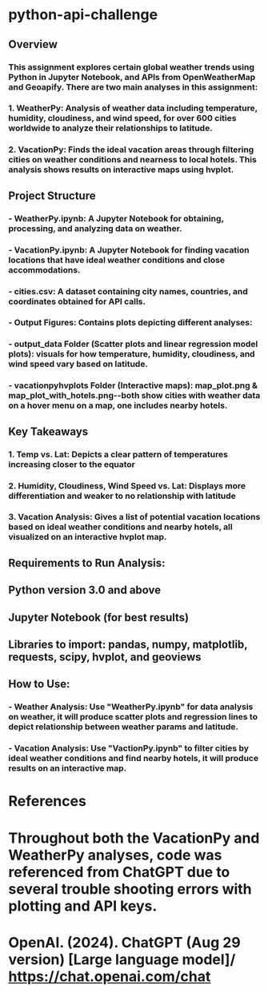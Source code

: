 # python-api-challenge

## Overview

### This assignment explores certain global weather trends using Python in Jupyter Notebook, and APIs from OpenWeatherMap and Geoapify. There are two main analyses in this assignment:

### 1. WeatherPy: Analysis of weather data including temperature, humidity, cloudiness, and wind speed, for over 600 cities worldwide to analyze their relationships to latitude.
### 2. VacationPy: Finds the ideal vacation areas through filtering cities on weather conditions and nearness to local hotels. This analysis shows results on interactive maps using hvplot.

## Project Structure

### - WeatherPy.ipynb: A Jupyter Notebook for obtaining, processing, and analyzing data on weather.
### - VacationPy.ipynb: A Jupyter Notebook for finding vacation locations that have ideal weather conditions and close accommodations.
### - cities.csv: A dataset containing city names, countries, and coordinates obtained for API calls.
### - Output Figures: Contains plots depicting different analyses:
###     - output_data Folder (Scatter plots and linear regression model plots): visuals for how temperature, humidity, cloudiness, and wind speed vary based on latitude.
###     - vacationpyhvplots Folder (Interactive maps): map_plot.png & map_plot_with_hotels.png--both show cities with weather data on a hover menu on a map, one includes nearby hotels.

## Key Takeaways

### 1. Temp vs. Lat: Depicts a clear pattern of temperatures increasing closer to the equator
### 2. Humidity, Cloudiness, Wind Speed vs. Lat: Displays more differentiation and weaker to no relationship with latitude
### 3. Vacation Analysis: Gives a list of potential vacation locations based on ideal weather conditions and nearby hotels, all visualized on an interactive hvplot map.

## Requirements to Run Analysis:

## Python version 3.0 and above
## Jupyter Notebook (for best results)
## Libraries to import: pandas, numpy, matplotlib, requests, scipy, hvplot, and geoviews

## How to Use: 

### - Weather Analysis: Use "WeatherPy.ipynb" for data analysis on weather, it will produce scatter plots and regression lines to depict relationship between weather params and latitude.
### - Vacation Analysis: Use "VactionPy.ipynb" to filter cities by ideal weather conditions and find nearby hotels, it will produce results on an interactive map.

# References

# Throughout both the VacationPy and WeatherPy analyses, code was referenced from ChatGPT due to several trouble shooting errors with plotting and API keys.

# OpenAI. (2024). ChatGPT (Aug 29 version) [Large language model]/ https://chat.openai.com/chat 